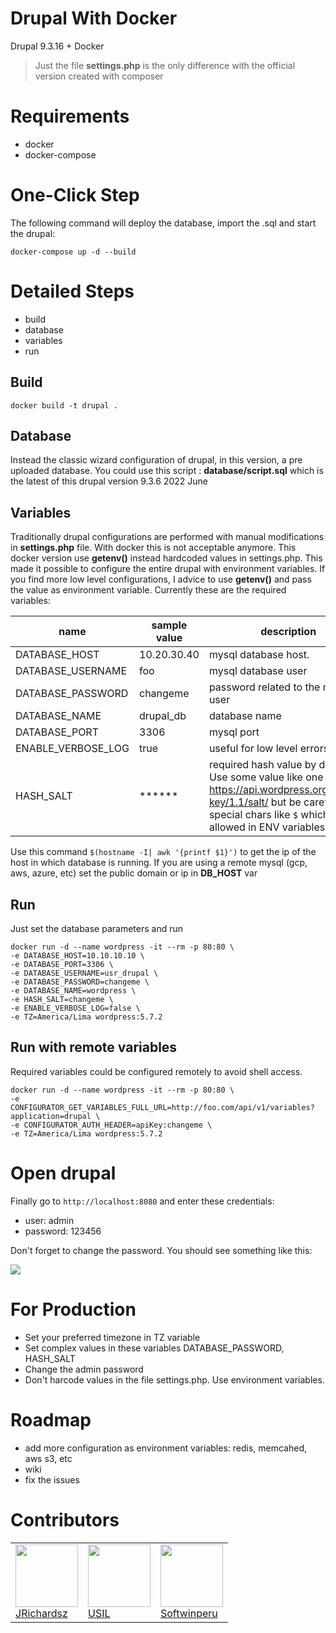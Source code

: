 # Drupal With Docker

Drupal 9.3.16 + Docker

> Just the file **settings.php** is the only difference with the official version created with composer

# Requirements

- docker
- docker-compose

# One-Click Step

The following command will deploy the database, import the .sql and start the drupal:

```
docker-compose up -d --build
```

# Detailed Steps

- build
- database
- variables
- run

## Build

```
docker build -t drupal .
```

## Database

Instead the classic wizard configuration of drupal, in this version, a pre uploaded database. You could use this script : **database/script.sql** which is the latest of this drupal version 9.3.6 2022 June

## Variables

Traditionally drupal configurations are performed with manual modifications in **settings.php** file. With docker this is not acceptable anymore. This docker version use **getenv()** instead hardcoded values in settings.php. This made it possible to configure the entire drupal with environment variables. If you find more low level configurations, I advice to use **getenv()** and pass the value as environment variable. Currently these are the required variables:

| name  | sample value  | description  |
|---|---|---|
|DATABASE_HOST|10.20.30.40 | mysql database host.
|DATABASE_USERNAME| foo | mysql database user   |
|DATABASE_PASSWORD| changeme | password related to the mysql user  |
|DATABASE_NAME|drupal_db | database name  |
|DATABASE_PORT| 3306  | mysql port |
|ENABLE_VERBOSE_LOG| true   | useful for low level errors |
|HASH_SALT| ****** | required hash value by drupal. Use some value like one of these https://api.wordpress.org/secret-key/1.1/salt/ but be careful with special chars like `$` which is not allowed in ENV variables for unix


Use this command `$(hostname -I| awk '{printf $1}')` to get the ip of the host in which database is running. If you are  using a remote mysql (gcp, aws, azure, etc) set the public domain or ip  in **DB_HOST** var

## Run

Just set the database parameters and run

```
docker run -d --name wordpress -it --rm -p 80:80 \
-e DATABASE_HOST=10.10.10.10 \
-e DATABASE_PORT=3306 \
-e DATABASE_USERNAME=usr_drupal \
-e DATABASE_PASSWORD=changeme \
-e DATABASE_NAME=wordpress \
-e HASH_SALT=changeme \
-e ENABLE_VERBOSE_LOG=false \
-e TZ=America/Lima wordpress:5.7.2
```

## Run with remote variables

Required variables could be configured remotely to avoid shell access.

```
docker run -d --name wordpress -it --rm -p 80:80 \
-e CONFIGURATOR_GET_VARIABLES_FULL_URL=http://foo.com/api/v1/variables?application=drupal \
-e CONFIGURATOR_AUTH_HEADER=apiKey:changeme \
-e TZ=America/Lima wordpress:5.7.2
```

# Open drupal

Finally go to `http://localhost:8080` and enter these credentials:

- user: admin
- password: 123456

Don't forget to change the password. You should see something like this:

![](https://i.ibb.co/wL8Gm1N/drupal-home-page.png)

# For Production

- Set your preferred timezone in TZ variable
- Set complex values in these variables DATABASE_PASSWORD, HASH_SALT
- Change the admin password
- Don't harcode values in the file settings.php. Use environment variables.

# Roadmap

- add more configuration as environment variables: redis, memcahed, aws s3, etc
- wiki
- fix the issues

# Contributors

<table>
  <tbody>
    <td>
      <img src="https://avatars0.githubusercontent.com/u/3322836?s=460&v=4" width="100px;"/>
      <br />
      <label><a href="http://jrichardsz.github.io/">JRichardsz</a></label>
      <br />
    </td>    
    <td style="align:center">
      <img src="https://avatars.githubusercontent.com/u/92831091?s=200&v=4" width="100px;"/>
      <br />
      <label><a href="https://github.com/usil">USIL</a></label>
      <br />
    </td>    
    <td>
      <img src="https://avatars.githubusercontent.com/u/107495075?v=4" width="100px;"/>
      <br />
      <label><a href="https://github.com/softwinperu">Softwinperu</a></label>
      <br />
    </td>    
  </tbody>
</table>
